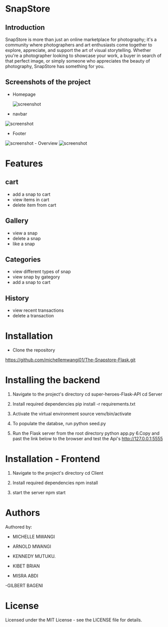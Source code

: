 # SnapStore  

## Introduction

SnapStore is more than just an online marketplace for photography; it's a community where photographers and art enthusiasts come together to explore, appreciate, and support the art of visual storytelling. Whether you're a photographer looking to showcase your work, a buyer in search of that perfect image, or simply someone who appreciates the beauty of photography, SnapStore has something for you.

## Screenshots of the project

- Homepage

  <img src=".components/screenshort/home.png" alt="screenshot" />

- navbar
<img src="./components/screenshot/navbar.png" alt="screenshot" />

- Footer
<img src="./components/screenshot/footer.png" alt="screenshot" />
- Overview
  <img src="./doc/screenshot/overview.png" alt="screenshot" />

# Features

## cart

- add a snap to cart
- view items in cart
- delete item from cart

## Gallery

- view a snap
- delete a snap
- like a snap

## Categories

- view different types of snap
- view snap by gategory
- add a snap to cart

## History

- view recent transactions
- delete a transaction

# Installation

- Clone the repository

https://github.com/michellemwangi01/The-Snapstore-Flask.git

# Installing the backend

1. Navigate to the project's directory
cd super-heroes-Flask-API
cd Server

2. Install required dependencies
pip install -r requirements.txt

3. Activate the virtual environment
source venv/bin/activate

4. To populate the databse, run
python seed.py

5. Run the Flask server from the root directory
python app.py
6.Copy and past the link below to the browser and test the Api's
http://127.0.0.1:5555

# Installation - Frontend

1. Navigate to the project's directory
cd Client

2. Install required dependencies
npm install 

3. start the server
npm start

# Authors

Authored by:

- MICHELLE MWANGI

- ARNOLD MWANGI

- KENNEDY MUTUKU.

- KIBET BRIAN

- MISRA ABDI

-GILBERT BAGENI

# License

Licensed under the MIT License - see the LICENSE file for details.
